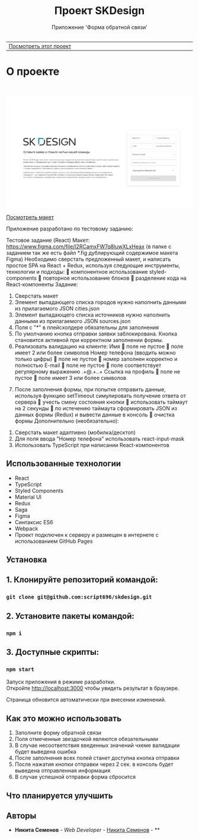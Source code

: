 <br/>

  <h1 align="center">Проект SKDesign</h3>

  <p align="center">
    Приложение 'Форма обратной связи'
    <br/>
    <br/>
   
  </p>


<table >
  <tr >
    <td width="33%">
      <a align="center" href="https://script696.github.io/skdesign/" target="_blank">Посмотреть этот проект</a>
    </td>
  </tr>
</table>

# О проекте
<p >
    <br/>
</p>

![Screen Shot](https://github.com/script696/skdesign/blob/master/src/assets/images/ghpages-img.png)

<a align="center" href="https://www.figma.com/file/I2RCamxFW7q8luwXLxHeax" target="_blank">Посмотреть макет</a>

Приложение разработано по тестовому заданию:

Тестовое задание (React) 
Макет: https://www.figma.com/file/I2RCamxFW7q8luwXLxHeax (в папке с заданием так же есть файл 
*.fig дублирующий содержимое макета Figma) 
Необходимо сверстать предложенный макет, и написать простое SPA на React + Redux, используя 
следующие инструменты, технологии и подходы: 
 компонентное использование styled-components 
 повторное использование блоков 
 разделение кода на React-компоненты 
Задание: 
1. Сверстать макет 
2. Элемент выпадающего списка городов нужно наполнить данными из прилагаемого JSON 
cities.json 
3. Элемент выпадающего списка источников нужно наполнить данными из прилагаемого 
JSON sources.json 
4. Поля с "*" в плейсхолдере обязательны для заполнения 
5. По умолчанию кнопка отправки заявки заблокирована. Кнопка становится активной при 
корректном заполнении формы. 
6. Реализовать валидацию на клиенте: 
 Имя 
 поле не пустое 
 поле имеет 2 или более символов 
 Номер телефона (вводить можно только цифры) 
 поле не пустое 
 номер заполнен корректно и полностью 
 E-mail 
 поле не пустое 
 поле соответствует регулярному выражению .+@.+\..+ 
 Ссылка на профиль 
 поле не пустое 
 поле имеет 3 или более символов 
7) После заполнения формы, при попытке отправить данные, используя функцию setTimeout 
симулировать получение ответа от сервера 
 учесть смену состояния кнопки 
 использовать таймаут на 2 секунды 
 по истечению таймаута сформировать JSON из данных формы (Redux) и вывести данные в 
консоль 
 очистка формы 
Дополнительно (необязательно): 
1. Сверстать макет адаптивно (мобилка/десктоп) 
2. Для поля ввода "Номер телефона" использовать react-input-mask 
3. Использовать TypeScript при написании React-компонентов


## Использованные технологии

- React 
- TypeScript
- Styled Components
- Material UI
- Redux 
- Saga
- Figma
- Синтаксис ES6
- Webpack
- Проект подключен к серверу и размещен в интернете с использованием GitHub Pages

## Установка

## 1. Клонируйте репозиторий командой:

### `git clone git@github.com:script696/skdesign.git`

## 2. Установите пакеты командой:

### `npm i`

## 3. Доступные скрипты:

### `npm start`

Запуск приложения в режиме разработки.\
Откройте [http://localhost:3000](http://localhost:3000) чтобы увидеть результат в браузере.

Страница обновится автоматически при внесении изменений.


## Как это можно использовать

1. Заполните форму обратной связи
2. Поля отмеченные звездочкой являются обязательными
3. В случае несоответствия введенных значений чхеме валидации будет выведена ошибка
4. После заполнения всех полей станет доступна кнопка отправки
5. После нажатия кнопки отправки через 2 сек. в консоль будет выведена отправленная информация
6. В случае успешной отправки форма сбросится
## Что планируется улучшить



## Авторы

* **Никита Семенов** - *Web Developer* - [Никита Семенов](http://niksemenov.ru/) - **



